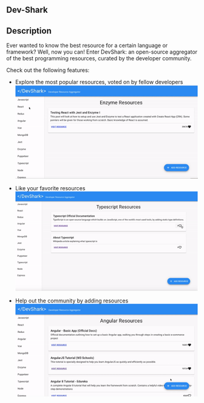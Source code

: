 ## Dev-Shark

## Description
Ever wanted to know the best resource for a certain language or framework? Well, now you can! Enter DevShark: an open-source aggregator of the best programming resources, curated by the developer community.

Check out the following features:

  - Explore the most popular resources, voted on by fellow developers
    ![alt text](/images/devshark-explore_resources.gif)
    
  - Like your favorite resources  
    ![alt text](/images/devshark-vote_for_resources.gif)

  - Help out the community by adding resources  
    ![alt text](/images/Devshark-add_new_resource.gif)
